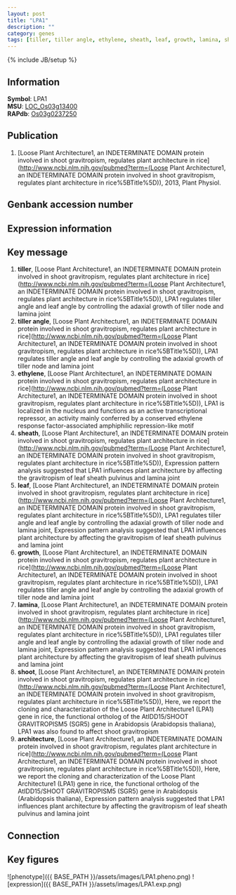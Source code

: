 ```yaml
---
layout: post
title: "LPA1"
description: ""
category: genes
tags: [tiller, tiller angle, ethylene, sheath, leaf, growth, lamina, shoot, architecture, Gene]
---
```

{% include JB/setup %}

## Information
__Symbol__: LPA1  
__MSU__: [LOC_Os03g13400](http://rice.plantbiology.msu.edu/cgi-bin/ORF_infopage.cgi?orf=LOC_Os03g13400)  
__RAPdb__: [Os03g0237250](http://rapdb.dna.affrc.go.jp/viewer/gbrowse_details/irgsp1?name=Os03g0237250)  

## Publication
1. [Loose Plant Architecture1, an INDETERMINATE DOMAIN protein involved in shoot gravitropism, regulates plant architecture in rice](http://www.ncbi.nlm.nih.gov/pubmed?term=(Loose Plant Architecture1, an INDETERMINATE DOMAIN protein involved in shoot gravitropism, regulates plant architecture in rice%5BTitle%5D)), 2013, Plant Physiol.

## Genbank accession number

## Expression information

## Key message
1. __tiller__, [Loose Plant Architecture1, an INDETERMINATE DOMAIN protein involved in shoot gravitropism, regulates plant architecture in rice](http://www.ncbi.nlm.nih.gov/pubmed?term=(Loose Plant Architecture1, an INDETERMINATE DOMAIN protein involved in shoot gravitropism, regulates plant architecture in rice%5BTitle%5D)),  LPA1 regulates tiller angle and leaf angle by controlling the adaxial growth of tiller node and lamina joint
2. __tiller angle__, [Loose Plant Architecture1, an INDETERMINATE DOMAIN protein involved in shoot gravitropism, regulates plant architecture in rice](http://www.ncbi.nlm.nih.gov/pubmed?term=(Loose Plant Architecture1, an INDETERMINATE DOMAIN protein involved in shoot gravitropism, regulates plant architecture in rice%5BTitle%5D)),  LPA1 regulates tiller angle and leaf angle by controlling the adaxial growth of tiller node and lamina joint
3. __ethylene__, [Loose Plant Architecture1, an INDETERMINATE DOMAIN protein involved in shoot gravitropism, regulates plant architecture in rice](http://www.ncbi.nlm.nih.gov/pubmed?term=(Loose Plant Architecture1, an INDETERMINATE DOMAIN protein involved in shoot gravitropism, regulates plant architecture in rice%5BTitle%5D)),  LPA1 is localized in the nucleus and functions as an active transcriptional repressor, an activity mainly conferred by a conserved ethylene response factor-associated amphiphilic repression-like motif
4. __sheath__, [Loose Plant Architecture1, an INDETERMINATE DOMAIN protein involved in shoot gravitropism, regulates plant architecture in rice](http://www.ncbi.nlm.nih.gov/pubmed?term=(Loose Plant Architecture1, an INDETERMINATE DOMAIN protein involved in shoot gravitropism, regulates plant architecture in rice%5BTitle%5D)),  Expression pattern analysis suggested that LPA1 influences plant architecture by affecting the gravitropism of leaf sheath pulvinus and lamina joint
5. __leaf__, [Loose Plant Architecture1, an INDETERMINATE DOMAIN protein involved in shoot gravitropism, regulates plant architecture in rice](http://www.ncbi.nlm.nih.gov/pubmed?term=(Loose Plant Architecture1, an INDETERMINATE DOMAIN protein involved in shoot gravitropism, regulates plant architecture in rice%5BTitle%5D)),  LPA1 regulates tiller angle and leaf angle by controlling the adaxial growth of tiller node and lamina joint, Expression pattern analysis suggested that LPA1 influences plant architecture by affecting the gravitropism of leaf sheath pulvinus and lamina joint
6. __growth__, [Loose Plant Architecture1, an INDETERMINATE DOMAIN protein involved in shoot gravitropism, regulates plant architecture in rice](http://www.ncbi.nlm.nih.gov/pubmed?term=(Loose Plant Architecture1, an INDETERMINATE DOMAIN protein involved in shoot gravitropism, regulates plant architecture in rice%5BTitle%5D)),  LPA1 regulates tiller angle and leaf angle by controlling the adaxial growth of tiller node and lamina joint
7. __lamina__, [Loose Plant Architecture1, an INDETERMINATE DOMAIN protein involved in shoot gravitropism, regulates plant architecture in rice](http://www.ncbi.nlm.nih.gov/pubmed?term=(Loose Plant Architecture1, an INDETERMINATE DOMAIN protein involved in shoot gravitropism, regulates plant architecture in rice%5BTitle%5D)),  LPA1 regulates tiller angle and leaf angle by controlling the adaxial growth of tiller node and lamina joint, Expression pattern analysis suggested that LPA1 influences plant architecture by affecting the gravitropism of leaf sheath pulvinus and lamina joint
8. __shoot__, [Loose Plant Architecture1, an INDETERMINATE DOMAIN protein involved in shoot gravitropism, regulates plant architecture in rice](http://www.ncbi.nlm.nih.gov/pubmed?term=(Loose Plant Architecture1, an INDETERMINATE DOMAIN protein involved in shoot gravitropism, regulates plant architecture in rice%5BTitle%5D)),  Here, we report the cloning and characterization of the Loose Plant Architecture1 (LPA1) gene in rice, the functional ortholog of the AtIDD15/SHOOT GRAVITROPISM5 (SGR5) gene in Arabidopsis (Arabidopsis thaliana), LPA1 was also found to affect shoot gravitropism
9. __architecture__, [Loose Plant Architecture1, an INDETERMINATE DOMAIN protein involved in shoot gravitropism, regulates plant architecture in rice](http://www.ncbi.nlm.nih.gov/pubmed?term=(Loose Plant Architecture1, an INDETERMINATE DOMAIN protein involved in shoot gravitropism, regulates plant architecture in rice%5BTitle%5D)),  Here, we report the cloning and characterization of the Loose Plant Architecture1 (LPA1) gene in rice, the functional ortholog of the AtIDD15/SHOOT GRAVITROPISM5 (SGR5) gene in Arabidopsis (Arabidopsis thaliana), Expression pattern analysis suggested that LPA1 influences plant architecture by affecting the gravitropism of leaf sheath pulvinus and lamina joint

## Connection

## Key figures
![phenotype]({{ BASE_PATH }}/assets/images/LPA1.pheno.png)
![expression]({{ BASE_PATH }}/assets/images/LPA1.exp.png)


